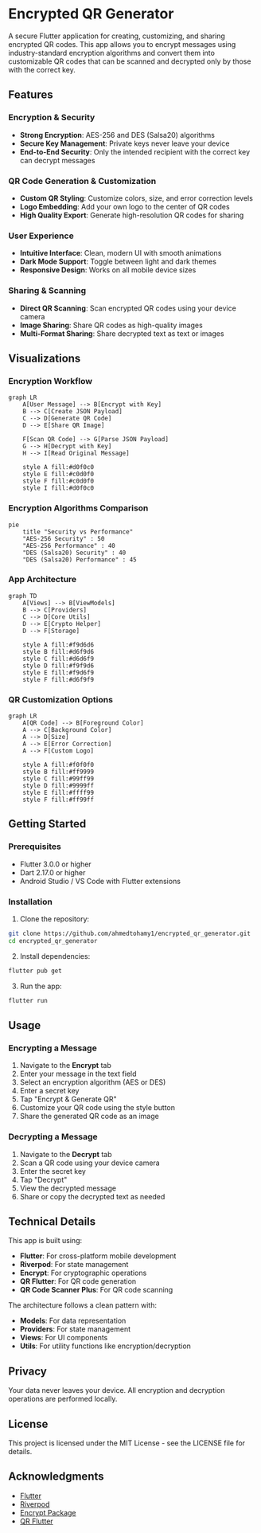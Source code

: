 # Encrypted QR Generator

A secure Flutter application for creating, customizing, and sharing encrypted QR codes. This app allows you to encrypt messages using industry-standard encryption algorithms and convert them into customizable QR codes that can be scanned and decrypted only by those with the correct key.

## Features

### Encryption & Security

- **Strong Encryption**: AES-256 and DES (Salsa20) algorithms
- **Secure Key Management**: Private keys never leave your device
- **End-to-End Security**: Only the intended recipient with the correct key can decrypt messages

### QR Code Generation & Customization

- **Custom QR Styling**: Customize colors, size, and error correction levels
- **Logo Embedding**: Add your own logo to the center of QR codes
- **High Quality Export**: Generate high-resolution QR codes for sharing

### User Experience

- **Intuitive Interface**: Clean, modern UI with smooth animations
- **Dark Mode Support**: Toggle between light and dark themes
- **Responsive Design**: Works on all mobile device sizes

### Sharing & Scanning

- **Direct QR Scanning**: Scan encrypted QR codes using your device camera
- **Image Sharing**: Share QR codes as high-quality images
- **Multi-Format Sharing**: Share decrypted text as text or images

## Visualizations

### Encryption Workflow

```mermaid
graph LR
    A[User Message] --> B[Encrypt with Key]
    B --> C[Create JSON Payload]
    C --> D[Generate QR Code]
    D --> E[Share QR Image]

    F[Scan QR Code] --> G[Parse JSON Payload]
    G --> H[Decrypt with Key]
    H --> I[Read Original Message]

    style A fill:#d0f0c0
    style E fill:#c0d0f0
    style F fill:#c0d0f0
    style I fill:#d0f0c0
```

### Encryption Algorithms Comparison

```mermaid
pie
    title "Security vs Performance"
    "AES-256 Security" : 50
    "AES-256 Performance" : 40
    "DES (Salsa20) Security" : 40
    "DES (Salsa20) Performance" : 45
```

### App Architecture

```mermaid
graph TD
    A[Views] --> B[ViewModels]
    B --> C[Providers]
    C --> D[Core Utils]
    D --> E[Crypto Helper]
    D --> F[Storage]

    style A fill:#f9d6d6
    style B fill:#d6f9d6
    style C fill:#d6d6f9
    style D fill:#f9f9d6
    style E fill:#f9d6f9
    style F fill:#d6f9f9
```

### QR Customization Options

```mermaid
graph LR
    A[QR Code] --> B[Foreground Color]
    A --> C[Background Color]
    A --> D[Size]
    A --> E[Error Correction]
    A --> F[Custom Logo]

    style A fill:#f0f0f0
    style B fill:#ff9999
    style C fill:#99ff99
    style D fill:#9999ff
    style E fill:#ffff99
    style F fill:#ff99ff
```

## Getting Started

### Prerequisites

- Flutter 3.0.0 or higher
- Dart 2.17.0 or higher
- Android Studio / VS Code with Flutter extensions

### Installation

1. Clone the repository:

```bash
git clone https://github.com/ahmedtohamy1/encrypted_qr_generator.git
cd encrypted_qr_generator
```

2. Install dependencies:

```bash
flutter pub get
```

3. Run the app:

```bash
flutter run
```

## Usage

### Encrypting a Message

1. Navigate to the **Encrypt** tab
2. Enter your message in the text field
3. Select an encryption algorithm (AES or DES)
4. Enter a secret key
5. Tap "Encrypt & Generate QR"
6. Customize your QR code using the style button
7. Share the generated QR code as an image

### Decrypting a Message

1. Navigate to the **Decrypt** tab
2. Scan a QR code using your device camera
3. Enter the secret key
4. Tap "Decrypt"
5. View the decrypted message
6. Share or copy the decrypted text as needed

## Technical Details

This app is built using:

- **Flutter**: For cross-platform mobile development
- **Riverpod**: For state management
- **Encrypt**: For cryptographic operations
- **QR Flutter**: For QR code generation
- **QR Code Scanner Plus**: For QR code scanning

The architecture follows a clean pattern with:

- **Models**: For data representation
- **Providers**: For state management
- **Views**: For UI components
- **Utils**: For utility functions like encryption/decryption

## Privacy

Your data never leaves your device. All encryption and decryption operations are performed locally.

## License

This project is licensed under the MIT License - see the LICENSE file for details.

## Acknowledgments

- [Flutter](https://flutter.dev)
- [Riverpod](https://riverpod.dev)
- [Encrypt Package](https://pub.dev/packages/encrypt)
- [QR Flutter](https://pub.dev/packages/qr_flutter)
